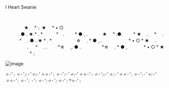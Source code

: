 ## 

I Heart Swanie


  
        　
 　 ᅠᅠ　★ 　° :. ★　 * • ○  
 ᅠᅠ　. ● . ★ ° . *　　　°　.
 ᅠᅠ  * ● ¸ . 　　　★ 　° :●. 
 ᅠᅠ      ° ★　 .　 * 　.　 　　
  ᅠᅠ　 ° 　. ● . ★ ° . *　　　
 ᅠᅠ  ☆ 　. * ● ¸ . 　　
 ᅠᅠ 　 * • ○ ° ★　 .　 
 ᅠᅠ　　　. 　 ° 　.  . 
 ᅠᅠ    °☆ 　¸. ● . 　
 ᅠᅠ       　°☆ 　. * ● ¸ 
   ᅠᅠ       　 * • ○ ° ★　 
       ᅠᅠ　　 　     ° :.
 ᅠᅠ


![image](https://github.com/IHeartSwanie/IHeartSwanie/assets/170365983/b00f3df6-6405-45ca-847e-f98fbfbd47b6)




✧･ﾟ: *✧･ﾟ::･ﾟ✧*:･ﾟ✧✧･ﾟ: *✧･ﾟ:･ﾟ✧*:･ﾟ✧✧･ﾟ: *✧･ﾟ:*:･ﾟ✧*:･ﾟ✧✧･ﾟ: *✧･ﾟ:･ﾟ✧*:･ﾟ✧✧･ﾟ: *✧･ﾟ:* ･ﾟ: *✧･ﾟ:*✧･ﾟ:* ✧･ﾟ: *✧･ﾟ:
